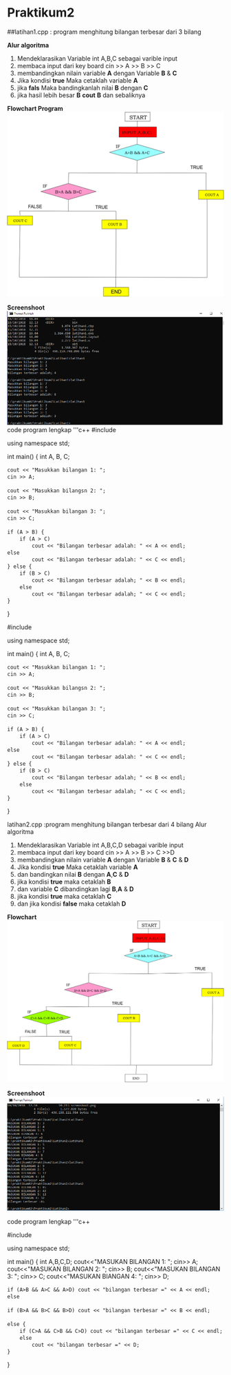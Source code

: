 # Praktikum2

##latihan1.cpp : program menghitung bilangan terbesar dari 3 bilang

**Alur algoritma**

1. Mendeklarasikan Variable int A,B,C sebagai varible input
2. membaca input dari key board  cin >> A >> B >> C
4. membandingkan nilain variable **A** dengan Variable **B** & **C**
5. Jika kondisi **true** Maka cetaklah variable **A**
6. jika **fals** Maka bandingkanlah nilai **B** dengan **C**
7. jika hasil lebih besar **B** **cout** **B** dan sebaliknya

**Flowchart Program**
![Flowchart](https://raw.githubusercontent.com/anggi28/praktikum2/master/FLOWCHART1.jpg)

**Screenshoot**
![Screnshoot](https://raw.githubusercontent.com/anggi28/praktikum2/master/Screenshot%20(1).png)
code program lengkap 
'''c++
#include <iostream>

using namespace std;

int main() {
    int A, B, C;

    cout << "Masukkan bilangan 1: ";
    cin >> A;

    cout << "Masukkan bilangsn 2: ";
    cin >> B;

    cout << "Masukkan bilangan 3: ";
    cin >> C;

    if (A > B) {
        if (A > C)
            cout << "Bilangan terbesar adalah: " << A << endl;
    else
            cout << "Bilangan terbesar adalah: " << C << endl;
    } else {
        if (B > C)
            cout << "Bilangan terbesar adalah; " << B << endl;
        else
            cout << "Bilangan terbesar adalah; " << C << endl;
    }
}


#include <iostream>

using namespace std;

int main() {
    int A, B, C;

    cout << "Masukkan bilangan 1: ";
    cin >> A;

    cout << "Masukkan bilangsn 2: ";
    cin >> B;

    cout << "Masukkan bilangan 3: ";
    cin >> C;

    if (A > B) {
        if (A > C)
            cout << "Bilangan terbesar adalah: " << A << endl;
    else
            cout << "Bilangan terbesar adalah: " << C << endl;
    } else {
        if (B > C)
            cout << "Bilangan terbesar adalah; " << B << endl;
        else
            cout << "Bilangan terbesar adalah; " << C << endl;
    }
}


latihan2.cpp :program menghitung bilangan terbesar dari 4 bilang
Alur algoritma

1. Mendeklarasikan Variable int A,B,C,D sebagai varible input
2. membaca input dari key board  cin >> A >> B >> C >>D
4. membandingkan nilain variable **A** dengan Variable **B** & **C** & **D**
5. Jika kondisi **true** Maka cetaklah variable **A**
6. dan bandingkan nilai  **B** dengan **A**,**C** & **D**
7. jika kondisi **true** maka cetaklah  **B**
8. dan variable **C** dibandingkan lagi **B**,**A** & **D**
9. jika kondisi **true** maka cetaklah **C** 
10. dan jika kondisi **false** maka cetaklah **D**

**Flowchart**
![Flowchart](https://raw.githubusercontent.com/anggi28/praktikum2/master/FLOWCHARTLT2.jpg)

**Screenshoot**
![screnshoot](https://raw.githubusercontent.com/anggi28/praktikum2/master/screnshoot2.png)

code program lengkap 
'''c++

#include <iostream>

using namespace std;

int main()
{
    int A,B,C,D;
    cout<<"MASUKAN BILANGAN 1: ";
    cin>> A;
    cout<<"MASUKAN BILANGAN 2: ";
    cin>> B;
    cout<<"MASUKAN BILANGAN 3: ";
    cin>> C;
    cout<<"MASUKAN BIANGAN 4: ";
    cin>> D;

    if (A>B && A>C && A>D) cout << "bilangan terbesar =" << A << endl;
    else

    if (B>A && B>C && B>D) cout << "bilangan terbesar =" << B << endl;

    else {
        if (C>A && C>B && C>D) cout << "bilangan terbesar =" << C << endl;
        else
            cout << "bilangan terbesar =" << D;
    }
} 